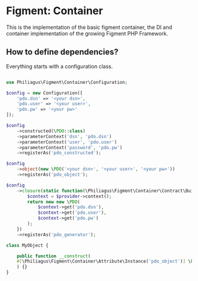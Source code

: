 # Figment: Container

This is the implementation of the basic figment container, the DI and container implementation of the growing Figment PHP Framework.

## How to define dependencies?

Everything starts with a configuration class.

```php

use Philiagus\Figment\Container\Configuration;

$config = new Configuration([
    'pdo.dsn' => '<your dsn>',
    'pdo.user' => '<your user>',
    'pdo.pw' => '<your pw>'
]);

$config
    ->constructed(\PDO::class)
    ->parameterContext('dsn', 'pdo.dsn')
    ->parameterContext('user', 'pdo.user')
    ->parameterContext('password', 'pdo.pw')
    ->registerAs('pdo_constructed');

$config
    ->object(new \PDO('<your dsn>', '<your user>', '<your pw>'))
    ->registerAs('pdo_object');

$config
    ->closure(static function(\Philiagus\Figment\Container\Contract\BuilderContainer $provider) {
        $context = $provider->context();
        return new new \PDO(
            $context->get('pdo.dsn'),
            $context->get('pdo.user'),
            $context->get('pdo.pw')
        );
    })
    ->registerAs('pdo_generator');

class MyObject {

    public function __construct(
    #[\Philiagus\Figment\Container\Attribute\Instance('pdo_object')] \PDO $pdo
    ) {}
}

```
